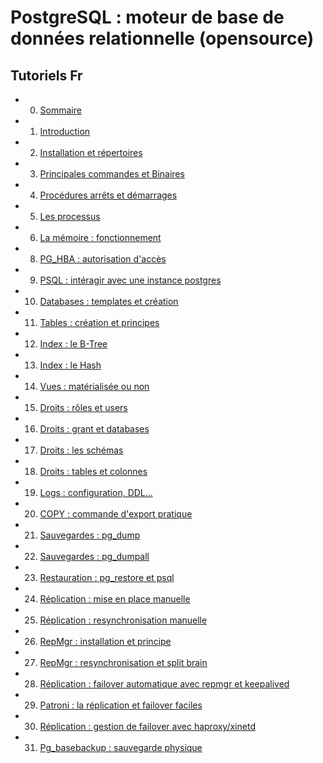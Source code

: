# PostgreSQL : moteur de base de données relationnelle (opensource)

## Tutoriels Fr

- 0. [Sommaire](https://www.youtube.com/watch?v=_LmASWXwdoM&list=PLn6POgpklwWonHjoGXXSIXJWYzPSy2FeJ&index=5)
- 1. [Introduction](https://www.youtube.com/watch?v=gBgqJbW8kXE&list=PLn6POgpklwWonHjoGXXSIXJWYzPSy2FeJ&index=1)
- 2. [Installation et répertoires](https://www.youtube.com/watch?v=s8TC-5ofyJI&list=PLn6POgpklwWonHjoGXXSIXJWYzPSy2FeJ&index=2)
- 3. [Principales commandes et Binaires](https://www.youtube.com/watch?v=omgy0PuTULs&list=PLn6POgpklwWonHjoGXXSIXJWYzPSy2FeJ&index=3)
- 4. [Procédures arrêts et démarrages](https://www.youtube.com/watch?v=xwyqJPeW8Fs&list=PLn6POgpklwWonHjoGXXSIXJWYzPSy2FeJ&index=4)
- 5. [Les processus](https://www.youtube.com/watch?v=xZ_RmnMSGYQ&list=PLn6POgpklwWonHjoGXXSIXJWYzPSy2FeJ&index=7)
- 6. [La mémoire : fonctionnement](https://www.youtube.com/watch?v=fu_GzTCyVsU&list=PLn6POgpklwWonHjoGXXSIXJWYzPSy2FeJ&index=6)
- 8. [PG_HBA : autorisation d'accès](https://www.youtube.com/watch?v=gBQ_deUzs28&list=PLn6POgpklwWonHjoGXXSIXJWYzPSy2FeJ&index=8)
- 9. [PSQL : intéragir avec une instance postgres](https://www.youtube.com/watch?v=Vn9yyEVHV0E&list=PLn6POgpklwWonHjoGXXSIXJWYzPSy2FeJ&index=9)
- 10. [Databases : templates et création](https://www.youtube.com/watch?v=tt-SAbTTWt8&list=PLn6POgpklwWonHjoGXXSIXJWYzPSy2FeJ&index=10)
- 11. [Tables : création et principes](https://www.youtube.com/watch?v=UUGSPrB40PE&list=PLn6POgpklwWonHjoGXXSIXJWYzPSy2FeJ&index=12)
- 12. [Index : le B-Tree](https://www.youtube.com/watch?v=r3uRy1xsIrs&list=PLn6POgpklwWonHjoGXXSIXJWYzPSy2FeJ&index=13)
- 13. [Index : le Hash](https://www.youtube.com/watch?v=aSMfjOiqrac&list=PLn6POgpklwWonHjoGXXSIXJWYzPSy2FeJ&index=14)
- 14. [Vues : matérialisée ou non](https://www.youtube.com/watch?v=hX64eMcK4R4&list=PLn6POgpklwWonHjoGXXSIXJWYzPSy2FeJ&index=15)
- 15. [Droits : rôles et users](https://www.youtube.com/watch?v=_yTJU7rMHtA&list=PLn6POgpklwWonHjoGXXSIXJWYzPSy2FeJ&index=16)
- 16. [Droits : grant et databases](https://www.youtube.com/watch?v=yL_TPRbZ3J4&list=PLn6POgpklwWonHjoGXXSIXJWYzPSy2FeJ&index=17)
- 17. [Droits : les schémas](https://www.youtube.com/watch?v=PRPNGqtiHKA&list=PLn6POgpklwWonHjoGXXSIXJWYzPSy2FeJ&index=19)
- 18. [Droits : tables et colonnes](https://www.youtube.com/watch?v=j1KuKSS-TPQ&list=PLn6POgpklwWonHjoGXXSIXJWYzPSy2FeJ&index=18)
- 19. [Logs : configuration, DDL...](https://www.youtube.com/watch?v=cYL1hwYj9Qs&list=PLn6POgpklwWonHjoGXXSIXJWYzPSy2FeJ&index=20)
- 20. [COPY : commande d'export pratique](https://www.youtube.com/watch?v=5jOYLikIIeU&list=PLn6POgpklwWonHjoGXXSIXJWYzPSy2FeJ&index=21)
- 21. [Sauvegardes : pg_dump](https://www.youtube.com/watch?v=MKZC4Vt4PDE&list=PLn6POgpklwWonHjoGXXSIXJWYzPSy2FeJ&index=22)
- 22. [Sauvegardes : pg_dumpall](https://www.youtube.com/watch?v=APO9ySHc-Fo&list=PLn6POgpklwWonHjoGXXSIXJWYzPSy2FeJ&index=23)
- 23. [Restauration : pg_restore et psql](https://www.youtube.com/watch?v=3yWkfFk8jlI&list=PLn6POgpklwWonHjoGXXSIXJWYzPSy2FeJ&index=24)
- 24. [Réplication : mise en place manuelle](https://www.youtube.com/watch?v=-OjhYXNJPYM&list=PLn6POgpklwWonHjoGXXSIXJWYzPSy2FeJ&index=25)
- 25. [Réplication : resynchronisation manuelle](https://www.youtube.com/watch?v=0nJ_MheCOEA&list=PLn6POgpklwWonHjoGXXSIXJWYzPSy2FeJ&index=26)
- 26. [RepMgr : installation et principe](https://www.youtube.com/watch?v=7UfwvdgusGs&list=PLn6POgpklwWonHjoGXXSIXJWYzPSy2FeJ&index=27)
- 27. [RepMgr : resynchronisation et split brain](https://www.youtube.com/watch?v=Zd1wGzyrSpc&list=PLn6POgpklwWonHjoGXXSIXJWYzPSy2FeJ&index=28)
- 28. [Réplication : failover automatique avec repmgr et keepalived](https://www.youtube.com/watch?v=mtLVqk5Lwd8&list=PLn6POgpklwWonHjoGXXSIXJWYzPSy2FeJ&index=29)
- 29. [Patroni : la réplication et failover faciles](https://www.youtube.com/watch?v=mPLI0kewWaQ&list=PLn6POgpklwWonHjoGXXSIXJWYzPSy2FeJ&index=30)
- 30. [Réplication : gestion de failover avec haproxy/xinetd](https://www.youtube.com/watch?v=ejA_FQ3Yk4U&list=PLn6POgpklwWonHjoGXXSIXJWYzPSy2FeJ&index=31)
- 31. [Pg_basebackup : sauvegarde physique](https://www.youtube.com/watch?v=lHTu9iwU_c4&list=PLn6POgpklwWonHjoGXXSIXJWYzPSy2FeJ&index=32)
